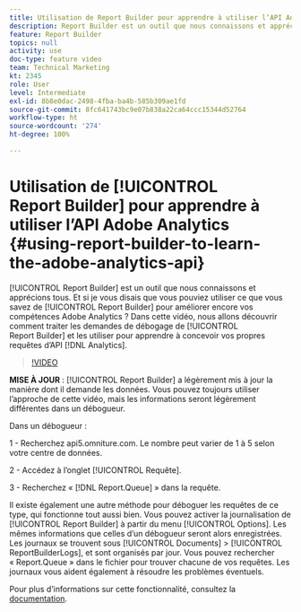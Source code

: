 ```yaml
---
title: Utilisation de Report Builder pour apprendre à utiliser l’API Adobe Analytics
description: Report Builder est un outil que nous connaissons et apprécions tous. Et si je vous disais que vous pouviez utiliser ce que vous savez de Report Builder pour améliorer encore vos compétences Adobe Analytics ? Dans cette vidéo, nous allons découvrir comment traiter les demandes de débogage de Report Builder et les utiliser pour apprendre à concevoir vos propres requêtes d’API Analytics.
feature: Report Builder
topics: null
activity: use
doc-type: feature video
team: Technical Marketing
kt: 2345
role: User
level: Intermediate
exl-id: 8b8e0dac-2498-4fba-ba4b-585b309ae1fd
source-git-commit: 8fc641743bc9e07b838a22ca64ccc15344d52764
workflow-type: ht
source-wordcount: '274'
ht-degree: 100%

---
```


# Utilisation de [!UICONTROL Report Builder] pour apprendre à utiliser l’API Adobe Analytics {#using-report-builder-to-learn-the-adobe-analytics-api}

[!UICONTROL Report Builder] est un outil que nous connaissons et apprécions tous. Et si je vous disais que vous pouviez utiliser ce que vous savez de [!UICONTROL Report Builder] pour améliorer encore vos compétences Adobe Analytics ? Dans cette vidéo, nous allons découvrir comment traiter les demandes de débogage de [!UICONTROL Report Builder] et les utiliser pour apprendre à concevoir vos propres requêtes d’API [!DNL Analytics].

>[!VIDEO](https://video.tv.adobe.com/v/25442/?quality=12&learn=on)

**MISE À JOUR** : [!UICONTROL Report Builder] a légèrement mis à jour la manière dont il demande les données. Vous pouvez toujours utiliser l’approche de cette vidéo, mais les informations seront légèrement différentes dans un débogueur.

Dans un débogueur :

1 - Recherchez api5.omniture.com. Le nombre peut varier de 1 à 5 selon votre centre de données.

2 - Accédez à l’onglet [!UICONTROL Requête].

3 - Recherchez « [!DNL Report.Queue] » dans la requête.

Il existe également une autre méthode pour déboguer les requêtes de ce type, qui fonctionne tout aussi bien. Vous pouvez activer la journalisation de [!UICONTROL Report Builder] à partir du menu [!UICONTROL Options]. Les mêmes informations que celles d’un débogueur seront alors enregistrées. Les journaux se trouvent sous [!UICONTROL Documents] > [!UICONTROL ReportBuilderLogs], et sont organisés par jour. Vous pouvez rechercher « Report.Queue » dans le fichier pour trouver chacune de vos requêtes. Les journaux vous aident également à résoudre les problèmes éventuels.

Pour plus dʼinformations sur cette fonctionnalité, consultez la [documentation](https://www.adobe.io/).

